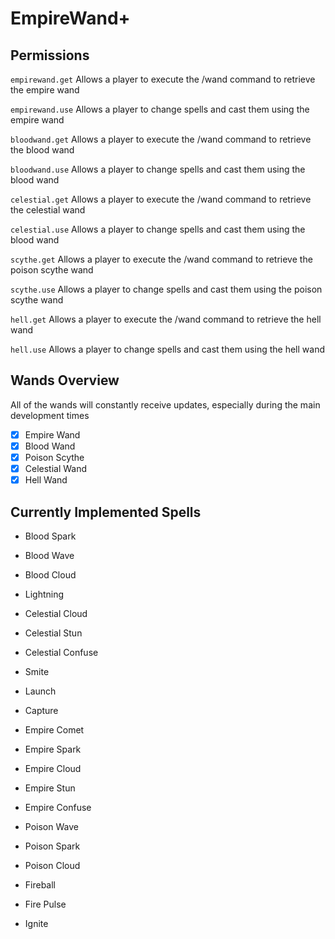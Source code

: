 # EmpireWand+

## Permissions

`empirewand.get` Allows a player to execute the /wand command to retrieve the empire wand

`empirewand.use` Allows a player to change spells and cast them using the empire wand

`bloodwand.get` Allows a player to execute the /wand command to retrieve the blood wand

`bloodwand.use` Allows a player to change spells and cast them using the blood wand

`celestial.get` Allows a player to execute the /wand command to retrieve the celestial wand

`celestial.use` Allows a player to change spells and cast them using the blood wand

`scythe.get` Allows a player to execute the /wand command to retrieve the poison scythe wand

`scythe.use` Allows a player to change spells and cast them using the poison scythe wand

`hell.get` Allows a player to execute the /wand command to retrieve the hell wand

`hell.use` Allows a player to change spells and cast them using the hell wand



## Wands Overview

All of the wands will constantly receive updates, especially during the main development times

- [x] Empire Wand
- [x] Blood Wand
- [x] Poison Scythe 
- [x] Celestial Wand
- [x] Hell Wand

## Currently Implemented Spells

- Blood Spark
- Blood Wave
- Blood Cloud



- Lightning
- Celestial Cloud
- Celestial Stun
- Celestial Confuse
- Smite



- Launch
- Capture



- Empire Comet
- Empire Spark
- Empire Cloud
- Empire Stun
- Empire Confuse



- Poison Wave
- Poison Spark
- Poison Cloud



- Fireball
- Fire Pulse
- Ignite
